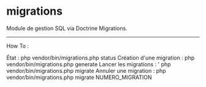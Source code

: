 # migrations

Module de gestion SQL via Doctrine Migrations.

------

How To :

État : php vendor/bin/migrations.php status
Création d'une migration : php vendor/bin/migrations.php generate
Lancer les migrations : ' php vendor/bin/migrations.php migrate 
Annuler une migration : php vendor/bin/migrations.php migrate NUMERO_MIGRATION 
